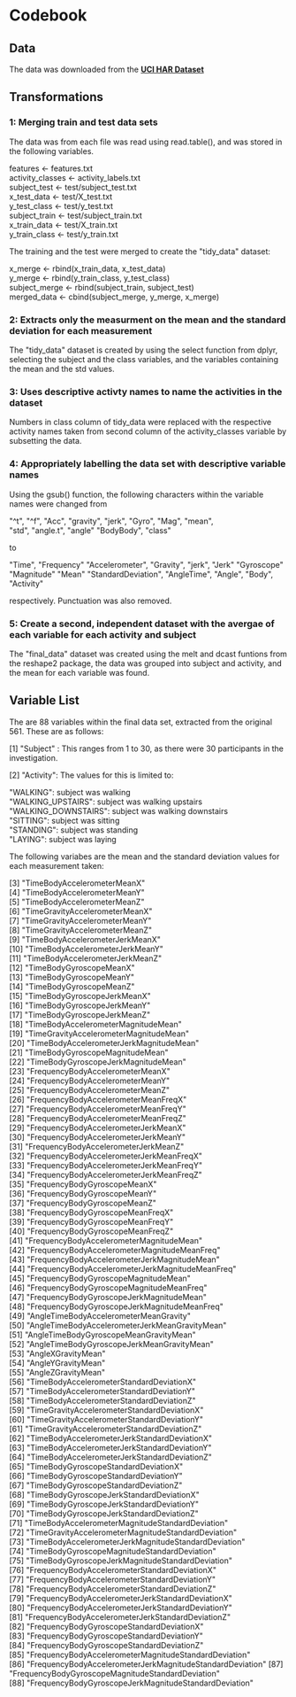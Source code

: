 # Codebook #

## Data ##

The data was downloaded from the  **[UCI HAR Dataset](http://archive.ics.uci.edu/ml/datasets/Human+Activity+Recognition+Using+Smartphones)**

## Transformations ##

### 1: Merging train and test data sets ###

The data was from each file was read using read.table(), and was stored in the following variables. <p> 

features <- features.txt   <br>
activity_classes <- activity_labels.txt  <br>
subject_test <- test/subject_test.txt   <br>
x_test_data <- test/X_test.txt   <br>
y_test_class <- test/y_test.txt <br>
subject_train <- test/subject_train.txt  <br>
x_train_data <- test/X_train.txt  <br>
y_train_class <- test/y_train.txt   <br>


The training and the test were merged to create the "tidy_data" dataset: <p>
 
x_merge <- rbind(x_train_data, x_test_data) <br>
y_merge <- rbind(y_train_class, y_test_class) <br>
subject_merge <- rbind(subject_train, subject_test) <br>
merged_data <- cbind(subject_merge, y_merge, x_merge) <br>

### 2: Extracts only the measurment on the mean and the standard deviation for each measurement ###
 
 The "tidy_data" dataset is created by using the select function from dplyr, selecting the subject and the class variables, and the variables containing the mean and the std values. 
 
### 3: Uses descriptive activty names to name the activities in the dataset ###
 
Numbers in class column of tidy_data were replaced with the respective activity names taken from second column of the activity_classes variable by subsetting the data.
              
### 4: Appropriately labelling the data set with descriptive variable names ###

Using the gsub() function, the following characters within the variable names were changed from  <br>

"^t", "^f", "Acc", "gravity", "jerk", "Gyro", "Mag", "mean",  
"std", "angle.t", "angle" "BodyBody", "class"  <br>

to  <br>

"Time", "Frequency" "Accelerometer", "Gravity", 
"jerk", "Jerk" "Gyroscope" "Magnitude" "Mean" "StandardDeviation", "AngleTime", "Angle", "Body", "Activity"  <br>
 
respectively. Punctuation was also removed. 

### 5: Create a second, independent dataset with the avergae of each variable for each activity and subject ###
 
The "final_data" dataset was created using the melt and dcast funtions from the reshape2 package, the data was grouped into subject and activity, and the mean for each variable was found.
 
## Variable List ##

The are 88 variables within the final data set, extracted from the original 561. These are as follows: <br>

 [1] "Subject" : This ranges from 1 to 30, as there were 30 participants in the investigation.   
 
 [2] "Activity": The values for this is limited to:  <br>
 
 "WALKING": subject was walking  <br>
 "WALKING_UPSTAIRS": subject was walking upstairs  <br>
 "WALKING_DOWNSTAIRS": subject was walking downstairs  <br>
 "SITTING": subject was sitting  <br>
 "STANDING": subject was standing  <br>
 "LAYING": subject was laying  <p>
 
 The following variabes are the mean and the standard deviation values for each measurement taken: <br>
 
 [3] "TimeBodyAccelerometerMeanX"                              
 [4] "TimeBodyAccelerometerMeanY"                              
 [5] "TimeBodyAccelerometerMeanZ"                              
 [6] "TimeGravityAccelerometerMeanX"                           
 [7] "TimeGravityAccelerometerMeanY"                           
 [8] "TimeGravityAccelerometerMeanZ"                           
 [9] "TimeBodyAccelerometerJerkMeanX"                          
[10] "TimeBodyAccelerometerJerkMeanY"                          
[11] "TimeBodyAccelerometerJerkMeanZ"                          
[12] "TimeBodyGyroscopeMeanX"                                  
[13] "TimeBodyGyroscopeMeanY"                                  
[14] "TimeBodyGyroscopeMeanZ"                                  
[15] "TimeBodyGyroscopeJerkMeanX"                              
[16] "TimeBodyGyroscopeJerkMeanY"                              
[17] "TimeBodyGyroscopeJerkMeanZ"                              
[18] "TimeBodyAccelerometerMagnitudeMean"                      
[19] "TimeGravityAccelerometerMagnitudeMean"                   
[20] "TimeBodyAccelerometerJerkMagnitudeMean"                  
[21] "TimeBodyGyroscopeMagnitudeMean"                          
[22] "TimeBodyGyroscopeJerkMagnitudeMean"                      
[23] "FrequencyBodyAccelerometerMeanX"                         
[24] "FrequencyBodyAccelerometerMeanY"                         
[25] "FrequencyBodyAccelerometerMeanZ"                         
[26] "FrequencyBodyAccelerometerMeanFreqX"                     
[27] "FrequencyBodyAccelerometerMeanFreqY"                     
[28] "FrequencyBodyAccelerometerMeanFreqZ"                     
[29] "FrequencyBodyAccelerometerJerkMeanX"                     
[30] "FrequencyBodyAccelerometerJerkMeanY"                     
[31] "FrequencyBodyAccelerometerJerkMeanZ"                     
[32] "FrequencyBodyAccelerometerJerkMeanFreqX"                 
[33] "FrequencyBodyAccelerometerJerkMeanFreqY"                 
[34] "FrequencyBodyAccelerometerJerkMeanFreqZ"                 
[35] "FrequencyBodyGyroscopeMeanX"                             
[36] "FrequencyBodyGyroscopeMeanY"                             
[37] "FrequencyBodyGyroscopeMeanZ"                             
[38] "FrequencyBodyGyroscopeMeanFreqX"                         
[39] "FrequencyBodyGyroscopeMeanFreqY"                         
[40] "FrequencyBodyGyroscopeMeanFreqZ"                         
[41] "FrequencyBodyAccelerometerMagnitudeMean"                 
[42] "FrequencyBodyAccelerometerMagnitudeMeanFreq"             
[43] "FrequencyBodyAccelerometerJerkMagnitudeMean"             
[44] "FrequencyBodyAccelerometerJerkMagnitudeMeanFreq"         
[45] "FrequencyBodyGyroscopeMagnitudeMean"                     
[46] "FrequencyBodyGyroscopeMagnitudeMeanFreq"                 
[47] "FrequencyBodyGyroscopeJerkMagnitudeMean"                 
[48] "FrequencyBodyGyroscopeJerkMagnitudeMeanFreq"             
[49] "AngleTimeBodyAccelerometerMeanGravity"                   
[50] "AngleTimeBodyAccelerometerJerkMeanGravityMean"           
[51] "AngleTimeBodyGyroscopeMeanGravityMean"                   
[52] "AngleTimeBodyGyroscopeJerkMeanGravityMean"               
[53] "AngleXGravityMean"                                       
[54] "AngleYGravityMean"                                       
[55] "AngleZGravityMean"                                       
[56] "TimeBodyAccelerometerStandardDeviationX"                 
[57] "TimeBodyAccelerometerStandardDeviationY"                 
[58] "TimeBodyAccelerometerStandardDeviationZ"                 
[59] "TimeGravityAccelerometerStandardDeviationX"              
[60] "TimeGravityAccelerometerStandardDeviationY"              
[61] "TimeGravityAccelerometerStandardDeviationZ"              
[62] "TimeBodyAccelerometerJerkStandardDeviationX"             
[63] "TimeBodyAccelerometerJerkStandardDeviationY"             
[64] "TimeBodyAccelerometerJerkStandardDeviationZ"             
[65] "TimeBodyGyroscopeStandardDeviationX"                     
[66] "TimeBodyGyroscopeStandardDeviationY"                     
[67] "TimeBodyGyroscopeStandardDeviationZ"                     
[68] "TimeBodyGyroscopeJerkStandardDeviationX"                 
[69] "TimeBodyGyroscopeJerkStandardDeviationY"                 
[70] "TimeBodyGyroscopeJerkStandardDeviationZ"                 
[71] "TimeBodyAccelerometerMagnitudeStandardDeviation"         
[72] "TimeGravityAccelerometerMagnitudeStandardDeviation"      
[73] "TimeBodyAccelerometerJerkMagnitudeStandardDeviation"     
[74] "TimeBodyGyroscopeMagnitudeStandardDeviation"             
[75] "TimeBodyGyroscopeJerkMagnitudeStandardDeviation"         
[76] "FrequencyBodyAccelerometerStandardDeviationX"            
[77] "FrequencyBodyAccelerometerStandardDeviationY"            
[78] "FrequencyBodyAccelerometerStandardDeviationZ"            
[79] "FrequencyBodyAccelerometerJerkStandardDeviationX"        
[80] "FrequencyBodyAccelerometerJerkStandardDeviationY"        
[81] "FrequencyBodyAccelerometerJerkStandardDeviationZ"        
[82] "FrequencyBodyGyroscopeStandardDeviationX"                
[83] "FrequencyBodyGyroscopeStandardDeviationY"                
[84] "FrequencyBodyGyroscopeStandardDeviationZ"                
[85] "FrequencyBodyAccelerometerMagnitudeStandardDeviation"    
[86] "FrequencyBodyAccelerometerJerkMagnitudeStandardDeviation"
[87] "FrequencyBodyGyroscopeMagnitudeStandardDeviation"        
[88] "FrequencyBodyGyroscopeJerkMagnitudeStandardDeviation"  







